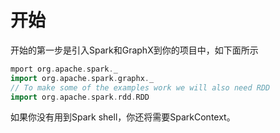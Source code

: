 # 开始

开始的第一步是引入Spark和GraphX到你的项目中，如下面所示

```scala
mport org.apache.spark._
import org.apache.spark.graphx._
// To make some of the examples work we will also need RDD
import org.apache.spark.rdd.RDD
```
如果你没有用到Spark shell，你还将需要SparkContext。